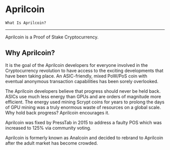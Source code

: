 
Aprilcoin
============================


    What Is Aprilcoin? 
----------------------------

Aprilcoin is a Proof of Stake Cryptocurrency. 

Why Aprilcoin?
--------------------------

It is the goal of the Aprilcoin developers for everyone involved in the Cryptocurrency revolution to have access to the exciting developments that have been taking place. An ASIC-friendly, mixed PoW/PoS coin with eventual anonymous transaction capabilities has been sorely overlooked.

The Aprilcoin developers believe that progress should never be held back. ASICs use much less energy than GPUs and are orders of magnitude more efficient. The energy used mining Scrypt coins for years to prolong the days of GPU mining was a truly enormous waste of resources on a global scale. Why hold back progress? Aprilcoin encourages it.

Aprilcoin was fixed by PressTab in 2015 to address a faulty POS which was increased to 125% via community voting.

Aprilcoin is formerly known as Analcoin and decided to rebrand to Aprilcoin after the adult market has become crowded.


